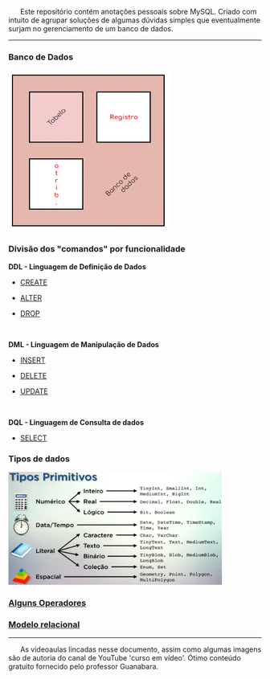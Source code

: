 &nbsp; &nbsp; &nbsp; Este repositório contém anotações pessoais sobre MySQL. Criado com intuito de agrupar soluções de algumas dúvidas simples que eventualmente surjam no gerenciamento de um banco de dados.  
***

### Banco de Dados

<img src="imagens/estrutura-db.gif" width="320" height="320">  

### Divisão dos "comandos" por funcionalidade

**DDL - Linguagem de Definição de Dados**

* [CREATE](comandos/criar.sql "Clique para ver algumas utilizações desse \"comando\"")  

* [ALTER](comandos/alterar.sql "Clique para ver algumas utilizações desse \"comando\"")  

* [DROP](comandos/excluir.sql "Clique para ver algumas utilizações desse \"comando\"")  

<br>

**DML - Linguagem de Manipulação de Dados**

* [INSERT](comandos/adicionar.sql "Clique para ver algumas utilizações desse \"comando\"")  

* [DELETE](comandos/excluir.sql "Clique para ver algumas utilizações desse \"comando\"")  

* [UPDATE](comandos/alterar.sql "Clique para ver algumas utilizações desse \"comando\"")

<br>

**DQL - Linguagem de Consulta de dados**

* [SELECT](comandos/conferir.sql "Clique para ver algumas utilizações desse \"comando\"")

### Tipos de dados

<img src="imagens/tipos-primitivos.gif" width="425" height="225">  

### [Alguns Operadores](notas/operadores.md "Clique para ver algumas utilizações desse \"comando\"")  

### [Modelo relacional](notas/modelo-relacional.md "Clique para ver algumas utilizações desse \"comando\"")  

*** 
&nbsp; &nbsp; &nbsp; As videoaulas lincadas nesse documento, assim como algumas imagens são de autoria do canal de YouTube 'curso em vídeo'. Ótimo conteúdo gratuito fornecido pelo professor Guanabara.  